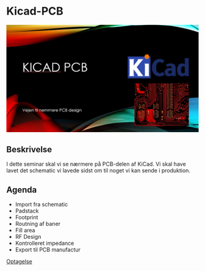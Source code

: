 # Kicad-PCB
![KIcad](https://github.com/gert-lauritsen/Kicad-PCB/blob/master/Cover.jpg)

## Beskrivelse

I dette seminar skal vi se nærmere på PCB-delen af KiCad. Vi skal have lavet det schematic vi lavede sidst om til noget vi kan sende i produktion.

## Agenda
+ Import fra schematic
+ Padstack
+ Footprint
+ Routning af baner
+ Fill area
+ RF Design
+ Kontrolleret impedance
+ Export til PCB manufactur

[Optagelse](https://youtu.be/XDtrxlHUUH0)
